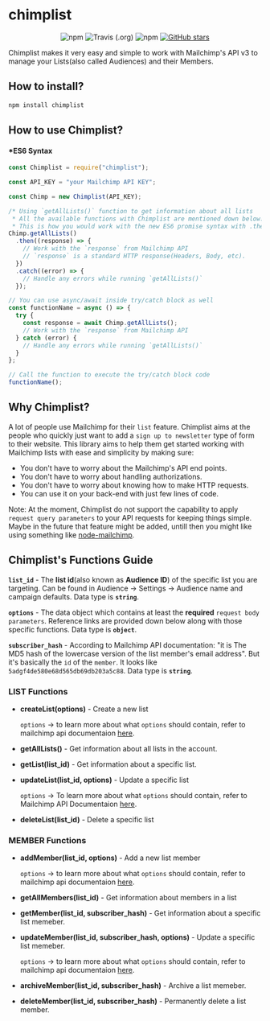 # chimplist

<p align="center">
<img alt="npm" src="https://img.shields.io/npm/dt/chimplist">
<img alt="Travis (.org)" src="https://img.shields.io/travis/ceoshikhar/chimplist">
<img alt="npm" src="https://img.shields.io/npm/v/chimplist">
<a href='https://github.com/ceoshikhar/chimplist'>
<img alt="GitHub stars" src="https://img.shields.io/github/stars/ceoshikhar/chimplist?style=social">
</a>
</p>

Chimplist makes it very easy and simple to work with Mailchimp's API v3 to manage your Lists(also called Audiences) and their Members.

## How to install?

```bash
npm install chimplist
```

## How to use Chimplist?

#### \*ES6 Syntax

```js
const Chimplist = require("chimplist");

const API_KEY = "your Mailchimp API KEY";

const Chimp = new Chimplist(API_KEY);

/* Using `getAllLists()` function to get information about all lists
 * All the available functions with Chimplist are mentioned down below.
 * This is how you would work with the new ES6 promise syntax with .then .catch */
Chimp.getAllLists()
  .then((response) => {
    // Work with the `response` from Mailchimp API
    // `response` is a standard HTTP response(Headers, Body, etc).
  })
  .catch((error) => {
    // Handle any errors while running `getAllLists()`
  });

// You can use async/await inside try/catch block as well
const functionName = async () => {
  try {
    const response = await Chimp.getAllLists();
    // Work with the `response` from Mailchimp API
  } catch (error) {
    // Handle any errors while running `getAllLists()`
  }
};

// Call the function to execute the try/catch block code
functionName();
```

## Why Chimplist?

A lot of people use Mailchimp for their `list` feature. Chimplist aims at the people who quickly just want to add a `sign up to newsletter` type of form to their website. This library aims to help them get started working with Mailchimp lists with ease and simplicity by making sure:

- You don't have to worry about the Mailchimp's API end points.
- You don't have to worry about handling authorizations.
- You don't have to worry about knowing how to make HTTP requests.
- You can use it on your back-end with just few lines of code.

Note: At the moment, Chimplist do not support the capability to apply `request query parameters` to your API requests for keeping things simple. Maybe in the future that feature might be added, untill then you might like using something like [node-mailchimp](https://www.npmjs.com/package/mailchimp-api-v3).

## Chimplist's Functions Guide

**`list_id`** - The **list id**(also known as **Audience ID**) of the specific list you are targeting. Can be found in Audience -> Settings -> Audience name and campaign defaults. Data type is **`string`**.

**`options`** - The data object which contains at least the **required** `request body parameters`. Reference links are provided down below along with those specific functions. Data type is **`object`**.

**`subscriber_hash`** - According to Mailchimp API documentation: "it is The MD5 hash of the lowercase version of the list member's email address". But it's basically the `id` of the `member`. It looks like `5adgf4de580e68d565db69db203a5c88`. Data type is **`string`**.

### LIST Functions

- **createList(options)** - Create a new list

  `options` -> to learn more about what `options` should contain, refer to mailchimp api documentaion [here](https://mailchimp.com/developer/reference/lists/#post_/lists).

* **getAllLists()** - Get information about all lists in the account.

* **getList(list_id)** - Get information about a specific list.

- **updateList(list_id, options)** - Update a specific list

  `options` -> To learn more about what `options` should contain, refer to Mailchimp API Documentaion [here](https://mailchimp.com/developer/reference/lists/#patch_/lists/-list_id-).

* **deleteList(list_id)** - Delete a specific list

### MEMBER Functions

- **addMember(list_id, options)** - Add a new list member

  `options` -> to learn more about what `options` should contain, refer to mailchimp api documentaion [here](https://mailchimp.com/developer/reference/lists/list-members/#post_/lists/-list_id-/members).

- **getAllMembers(list_id)** - Get information about members in a list

- **getMember(list_id, subscriber_hash)** - Get information about a specific list memeber.

- **updateMember(list_id, subscriber_hash, options)** - Update a specific list memeber.

  `options` -> to learn more about what `options` should contain, refer to mailchimp api documentaion [here](https://mailchimp.com/developer/reference/lists/list-members/#patch_/lists/-list_id-/members/-subscriber_hash-).

- **archiveMember(list_id, subscriber_hash)** - Archive a list memeber.

- **deleteMember(list_id, subscriber_hash)** - Permanently delete a list member.
